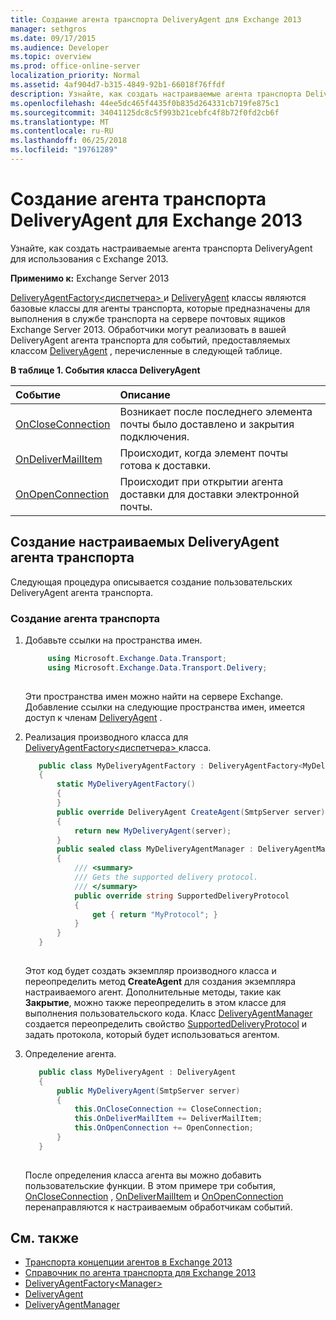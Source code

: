 ```yaml
---
title: Создание агента транспорта DeliveryAgent для Exchange 2013
manager: sethgros
ms.date: 09/17/2015
ms.audience: Developer
ms.topic: overview
ms.prod: office-online-server
localization_priority: Normal
ms.assetid: 4af904d7-b315-4849-92b1-66018f76ffdf
description: Узнайте, как создать настраиваемые агента транспорта DeliveryAgent для использования с Exchange 2013.
ms.openlocfilehash: 44ee5dc465f4435f0b835d264331cb719fe875c1
ms.sourcegitcommit: 34041125dc8c5f993b21cebfc4f8b72f0fd2cb6f
ms.translationtype: MT
ms.contentlocale: ru-RU
ms.lasthandoff: 06/25/2018
ms.locfileid: "19761289"
---
```

# <a name="create-a-deliveryagent-transport-agent-for-exchange-2013"></a>Создание агента транспорта DeliveryAgent для Exchange 2013

Узнайте, как создать настраиваемые агента транспорта DeliveryAgent для использования с Exchange 2013.
  
**Применимо к:** Exchange Server 2013
  
[DeliveryAgentFactory\<диспетчера\> ](https://msdn.microsoft.com/library/Microsoft.Exchange.Data.Transport.Delivery.DeliveryAgentFactory`1.aspx) и [DeliveryAgent](https://msdn.microsoft.com/library/Microsoft.Exchange.Data.DeliveryType.DeliveryAgent.aspx) классы являются базовые классы для агенты транспорта, которые предназначены для выполнения в службе транспорта на сервере почтовых ящиков Exchange Server 2013. Обработчики могут реализовать в вашей DeliveryAgent агента транспорта для событий, предоставляемых классом [DeliveryAgent](https://msdn.microsoft.com/library/Microsoft.Exchange.Data.DeliveryType.DeliveryAgent.aspx) , перечисленные в следующей таблице. 
  
**В таблице 1. События класса DeliveryAgent**

|**Событие**|**Описание**|
|:-----|:-----|
|[OnCloseConnection](https://msdn.microsoft.com/library/Microsoft.Exchange.Data.Transport.Delivery.DeliveryAgent.OnCloseConnection.aspx) <br/> |Возникает после последнего элемента почты было доставлено и закрытия подключения.  <br/> |
|[OnDeliverMailItem](https://msdn.microsoft.com/library/Microsoft.Exchange.Data.Transport.Delivery.DeliveryAgent.OnDeliverMailItem.aspx) <br/> |Происходит, когда элемент почты готова к доставки.  <br/> |
|[OnOpenConnection](https://msdn.microsoft.com/library/Microsoft.Exchange.Data.Transport.Delivery.DeliveryAgent.OnOpenConnection.aspx) <br/> |Происходит при открытии агента доставки для доставки электронной почты.  <br/> |
   
## <a name="creating-a-custom-deliveryagent-transport-agent"></a>Создание настраиваемых DeliveryAgent агента транспорта

Следующая процедура описывается создание пользовательских DeliveryAgent агента транспорта. 
  
### <a name="to-create-the-transport-agent"></a>Создание агента транспорта

1. Добавьте ссылки на пространства имен.
    
   ```cs
        using Microsoft.Exchange.Data.Transport;
        using Microsoft.Exchange.Data.Transport.Delivery;
    
   ```

   Эти пространства имен можно найти на сервере Exchange. Добавление ссылки на следующие пространства имен, имеется доступ к членам [DeliveryAgent](https://msdn.microsoft.com/library/Microsoft.Exchange.Data.DeliveryType.DeliveryAgent.aspx) . 
    
2. Реализация производного класса для [DeliveryAgentFactory\<диспетчера\> ](https://msdn.microsoft.com/library/Microsoft.Exchange.Data.Transport.Delivery.DeliveryAgentFactory`1.aspx) класса. 
    
   ```cs
      public class MyDeliveryAgentFactory : DeliveryAgentFactory<MyDeliveryAgentFactory.MyDeliveryAgentManager>
      {
          static MyDeliveryAgentFactory()
          {
          }
          public override DeliveryAgent CreateAgent(SmtpServer server)
          {
              return new MyDeliveryAgent(server);
          }
          public sealed class MyDeliveryAgentManager : DeliveryAgentManager
          {
              /// <summary>
              /// Gets the supported delivery protocol.
              /// </summary>
              public override string SupportedDeliveryProtocol
              {
                  get { return "MyProtocol"; }
              }
          }
      }
  
   ```

   Этот код будет создать экземпляр производного класса и переопределить метод **CreateAgent** для создания экземпляра настраиваемого агент. Дополнительные методы, такие как **Закрытие**, можно также переопределить в этом классе для выполнения пользовательского кода. Класс [DeliveryAgentManager](https://msdn.microsoft.com/library/Microsoft.Exchange.Data.Transport.Delivery.DeliveryAgentManager.aspx) создается переопределить свойство [SupportedDeliveryProtocol](https://msdn.microsoft.com/library/Microsoft.Exchange.Data.Transport.Delivery.DeliveryAgentManager.SupportedDeliveryProtocol.aspx) и задать протокола, который будет использоваться агентом. 
    
3. Определение агента.
    
   ```cs
      public class MyDeliveryAgent : DeliveryAgent
      {
          public MyDeliveryAgent(SmtpServer server)
          {
              this.OnCloseConnection += CloseConnection;
              this.OnDeliverMailItem += DeliverMailItem;
              this.OnOpenConnection += OpenConnection;
          }
      }
  
   ```

   После определения класса агента вы можно добавить пользовательские функции. В этом примере три события, [OnCloseConnection](https://msdn.microsoft.com/library/Microsoft.Exchange.Data.Transport.Delivery.DeliveryAgent.OnCloseConnection.aspx) , [OnDeliverMailItem](https://msdn.microsoft.com/library/Microsoft.Exchange.Data.Transport.Delivery.DeliveryAgent.OnDeliverMailItem.aspx) и [OnOpenConnection](https://msdn.microsoft.com/library/Microsoft.Exchange.Data.Transport.Delivery.DeliveryAgent.OnOpenConnection.aspx) перенаправляются к настраиваемым обработчикам событий. 
    
## <a name="see-also"></a>См. также

- [Транспорта концепции агентов в Exchange 2013](transport-agent-concepts-in-exchange-2013.md)
- [Справочник по агента транспорта для Exchange 2013](transport-agent-reference-for-exchange-2013.md)    
- [DeliveryAgentFactory\<Manager\>](https://msdn.microsoft.com/library/Microsoft.Exchange.Data.Transport.Delivery.DeliveryAgentFactory`1.aspx)   
- [DeliveryAgent](https://msdn.microsoft.com/library/Microsoft.Exchange.Data.DeliveryType.DeliveryAgent.aspx)    
- [DeliveryAgentManager](https://msdn.microsoft.com/library/Microsoft.Exchange.Data.Transport.Delivery.DeliveryAgentManager.aspx)
    

